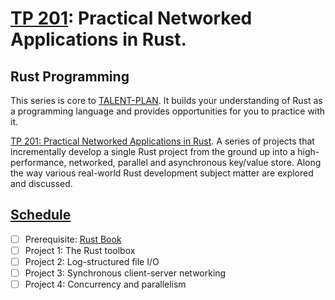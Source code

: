 # [TP 201](https://github.com/pingcap/talent-plan/blob/master/courses/rust/README.md): Practical Networked Applications in Rust.

## Rust Programming

This series is core to [TALENT-PLAN](https://github.com/pingcap/talent-plan). It builds your understanding of Rust as a programming language and provides opportunities for you to practice with it.

[TP 201: Practical Networked Applications in Rust](https://github.com/pingcap/talent-plan/blob/master/courses/rust/README.md). A series of projects that incrementally develop a single Rust project from the ground up into a high-performance, networked, parallel and asynchronous key/value store. Along the way various real-world Rust development subject matter are explored and discussed.

## [Schedule](https://github.com/pingcap/talent-plan/blob/master/courses/rust/docs/lesson-plan.md)
- [ ] Prerequisite: [Rust Book](https://doc.rust-lang.org/book/)
- [ ] Project 1: The Rust toolbox
- [ ] Project 2: Log-structured file I/O
- [ ] Project 3: Synchronous client-server networking
- [ ] Project 4: Concurrency and parallelism
